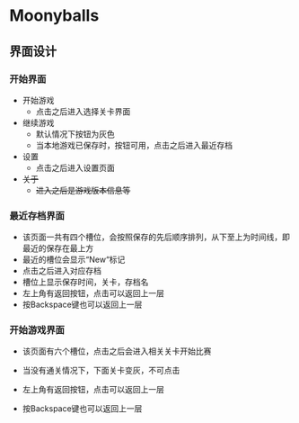 # Moonyballs

## 界面设计

### 开始界面

- 开始游戏
  - 点击之后进入选择关卡界面
- 继续游戏
  - 默认情况下按钮为灰色
  - 当本地游戏已保存时，按钮可用，点击之后进入最近存档
- 设置
  - 点击之后进入设置页面
- ~~关于~~
  - ~~进入之后是游戏版本信息等~~

### 最近存档界面

- 该页面一共有四个槽位，会按照保存的先后顺序排列，从下至上为时间线，即最近的保存在最上方
- 最近的槽位会显示“New“标记
- 点击之后进入对应存档
- 槽位上显示保存时间，关卡，存档名
- 左上角有返回按钮，点击可以返回上一层
- 按Backspace键也可以返回上一层

### 开始游戏界面

- 该页面有六个槽位，点击之后会进入相关关卡开始比赛

- 当没有通关情况下，下面关卡变灰，不可点击

- 左上角有返回按钮，点击可以返回上一层
- 按Backspace键也可以返回上一层

